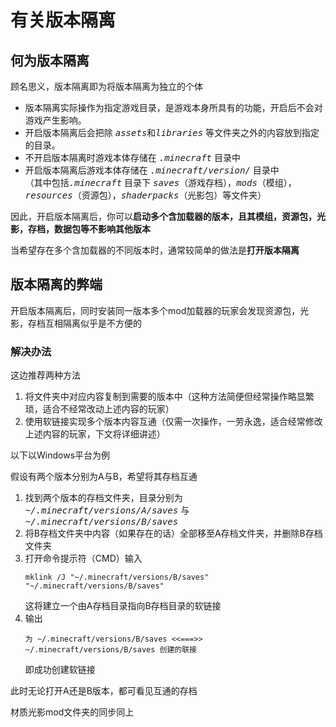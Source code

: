 # 有关版本隔离

## 何为版本隔离

顾名思义，版本隔离即为将版本隔离为独立的个体

* 版本隔离实际操作为指定游戏目录，是游戏本身所具有的功能，开启后不会对游戏产生影响。
* 开启版本隔离后会把除 <kbd>*assets*</kbd>和<kbd>*libraries*</kbd> 等文件夹之外的内容放到指定的目录。
* 不开启版本隔离时游戏本体存储在 <kbd>*.minecraft*</kbd> 目录中
* 开启版本隔离后游戏本体存储在 <kbd>*.minecraft/version/*</kbd> 目录中<br>
  （其中包括<kbd>*.minecraft*</kbd> 目录下 <kbd>*saves*</kbd>（游戏存档），<kbd>*mods*</kbd>（模组），<kbd>*resources*</kbd>（资源包），<kbd>*shaderpacks*</kbd>（光影包）等文件夹）
  

因此，开启版本隔离后，你可以**启动多个含加载器的版本，且其模组，资源包，光影，存档，数据包等不影响其他版本**

当希望存在多个含加载器的不同版本时，通常较简单的做法是**打开版本隔离**

## 版本隔离的弊端

开启版本隔离后，同时安装同一版本多个mod加载器的玩家会发现资源包，光影，存档互相隔离似乎是不方便的

### 解决办法

这边推荐两种方法

1. 将文件夹中对应内容复制到需要的版本中（这种方法简便但经常操作略显繁琐，适合不经常改动上述内容的玩家）
2. 使用软链接实现多个版本内容互通（仅需一次操作，一劳永逸，适合经常修改上述内容的玩家，下文将详细讲述）

以下以Windows平台为例

假设有两个版本分别为A与B，希望将其存档互通

1. 找到两个版本的存档文件夹，目录分别为 <kbd>*~/.minecraft/versions/A/saves*</kbd> 与  <kbd>*~/.minecraft/versions/B/saves*</kbd>
2. 将B存档文件夹中内容（如果存在的话）全部移至A存档文件夹，并删除B存档文件夹
3. 打开命令提示符（CMD）输入
   ```shell
   mklink /J "~/.minecraft/versions/B/saves" "~/.minecraft/versions/B/saves"
   ```
   这将建立一个由A存档目录指向B存档目录的软链接
4. 输出
   ```shell
   为 ~/.minecraft/versions/B/saves <<===>> ~/.minecraft/versions/B/saves 创建的联接
   ```
   即成功创建软链接

此时无论打开A还是B版本，都可看见互通的存档

材质光影mod文件夹的同步同上